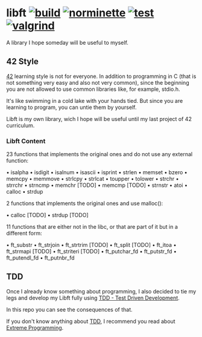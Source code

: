 # libft [![build](https://github.com/tiolula/tdd_libft/actions/workflows/build.yml/badge.svg)](https://github.com/tiolula/tdd_libft/actions/workflows/build.yml) [![norminette](https://github.com/tiolula/tdd_libft/actions/workflows/norminette.yml/badge.svg)](https://github.com/tiolula/tdd_libft/actions/workflows/norminette.yml)  [![test](https://github.com/tiolula/tdd_libft/actions/workflows/test.yml/badge.svg)](https://github.com/tiolula/tdd_libft/actions/workflows/test.yml)  [![valgrind](https://github.com/tiolula/tdd_libft/actions/workflows/memoryleak.yml/badge.svg)](https://github.com/tiolula/tdd_libft/actions/workflows/memoryleak.yml)


A library I hope someday will be useful to myself.

## 42 Style

[42](https://en.wikipedia.org/wiki/42_(school)) learning style is not for everyone. In addition to programming in C (that is not something very easy and also not very common), since the beginning you are not allowed to use common libraries like, for example, stdio.h.

It's like swimming in a cold lake with your hands tied. But since you are learning to program, you can untie them by yourself. 

Libft is my own library, wich I hope will be useful until my last project of 42 curriculum.

### Libft Content

23 functions that implements the original ones and do not use any external function: 

• isalpha
• isdigit
• isalnum
• isascii
• isprint
• strlen
• memset
• bzero
• memcpy
• memmove
• strlcpy
• strlcat
• toupper
• tolower
• strchr
• strrchr
• strncmp
• memchr [TODO]
• memcmp [TODO]
• strnstr
• atoi
• calloc
• strdup

2 functions that implements the original ones and use malloc():

• calloc [TODO]
• strdup [TODO]

11 functions that are either not in the libc, or that are part of it but in a different form:

• ft_substr
• ft_strjoin
• ft_strtrim [TODO]
• ft_split [TODO]
• ft_itoa
• ft_strmapi [TODO]
• ft_striteri [TODO]
• ft_putchar_fd
• ft_putstr_fd
• ft_putendl_fd
• ft_putnbr_fd

## TDD

Once I already know something about programming, I also decided to tie my legs and develop my Libft fully using [TDD - Test Driven Development](http://www.extremeprogramming.org/rules/testfirst.html). 

In this repo you can see the consequences of that.

If you don't know anything about [TDD](http://www.extremeprogramming.org/rules/testfirst.html), I recommend you read about [Extreme Programming](http://www.extremeprogramming.org/index.html).
